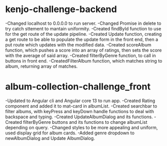 # kenjo-challenge-backend
-Changed localhost to 0.0.0.0 to run server.
-Changed Promise in delete to try catch sttement to mantain uniformity.
-Created findById function to use for the get route of the update pipeline.
-Created Update function, creating a get route to be able to populate the update form in the front end, 
then a put route which updates with the modified data.
-Created scoreAlbum function, which pushes a score into an array of ratings, then sets the score with the average of said array.
-Created filterByGenre function, to call in buttons in front end.
-CreatedFilterAlbum function, which matches string to album, returning array of matches.


# album-collection-challenge_front

-Updated to Angular cli and Angular core 13 to run app.
-Created Rating component and added it to mat-card in albumList.
-Created searchbar to filter albums, with keyPress and keyDown handle functions to deal with backspace and typing.
-Created UpdateAlbumDialog and its functions.
-Created filterByGenre buttons and its functions to change albumList depending on query.
-Changed styles to be more appealing and uniform, used display grid for album cards.
-Added genre dropdown to newAlbumDialog and Update AlbumDialog.

